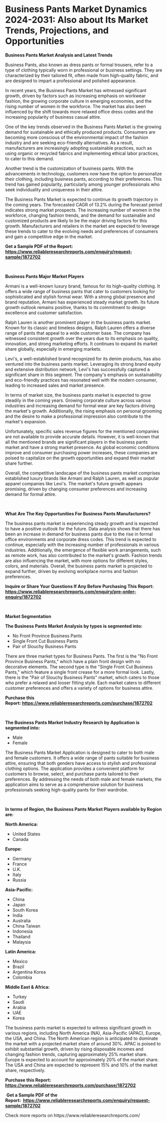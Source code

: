 <p><h1>Business Pants Market Dynamics 2024-2031: Also about Its Market Trends, Projections, and Opportunities</h1></p><p><strong>Business Pants Market Analysis and Latest Trends</strong></p>
<p><p>Business Pants, also known as dress pants or formal trousers, refer to a type of clothing typically worn in professional or business settings. They are characterized by their tailored fit, often made from high-quality fabric, and are designed to impart a professional and polished appearance.</p><p>In recent years, the Business Pants Market has witnessed significant growth, driven by factors such as increasing emphasis on workwear fashion, the growing corporate culture in emerging economies, and the rising number of women in the workforce. The market has also been influenced by the shift towards more relaxed office dress codes and the increasing popularity of business casual attire.</p><p>One of the key trends observed in the Business Pants Market is the growing demand for sustainable and ethically produced products. Consumers are becoming more conscious of the environmental impact of the fashion industry and are seeking eco-friendly alternatives. As a result, manufacturers are increasingly adopting sustainable practices, such as using organic or recycled fabrics and implementing ethical labor practices, to cater to this demand.</p><p>Another trend is the customization of business pants. With the advancements in technology, customers now have the option to personalize their clothing, including business pants, according to their preferences. This trend has gained popularity, particularly among younger professionals who seek individuality and uniqueness in their attire.</p><p>The Business Pants Market is expected to continue its growth trajectory in the coming years. The forecasted CAGR of 13.2% during the forecast period indicates strong market prospects. The increasing number of women in the workforce, changing fashion trends, and the demand for sustainable and customized products are likely to be the major driving factors for this growth. Manufacturers and retailers in the market are expected to leverage these trends to cater to the evolving needs and preferences of consumers and gain a competitive edge in the market.</p></p>
<p><strong>Get a Sample PDF of the Report:&nbsp; <a href="https://www.reliableresearchreports.com/enquiry/request-sample/1872702">https://www.reliableresearchreports.com/enquiry/request-sample/1872702</a></strong></p>
<p>&nbsp;</p>
<p><strong>Business Pants Major Market Players</strong></p>
<p><p>Armani is a well-known luxury brand, famous for its high-quality clothing. It offers a wide range of business pants that cater to customers looking for sophisticated and stylish formal wear. With a strong global presence and brand reputation, Armani has experienced steady market growth. Its future growth outlook remains positive, thanks to its commitment to design excellence and customer satisfaction.</p><p>Ralph Lauren is another prominent player in the business pants market. Known for its classic and timeless designs, Ralph Lauren offers a diverse range of pants that appeal to a wide customer base. The company has witnessed consistent growth over the years due to its emphasis on quality, innovation, and strong marketing efforts. It continues to expand its market share globally, especially in emerging markets.</p><p>Levi's, a well-established brand recognized for its denim products, has also ventured into the business pants market. Leveraging its strong brand equity and extensive distribution network, Levi's has successfully captured a significant share in this segment. The company's emphasis on sustainability and eco-friendly practices has resonated well with the modern consumer, leading to increased sales and market presence.</p><p>In terms of market size, the business pants market is expected to grow steadily in the coming years. Growing corporate culture across various industries and increasing demand for formal wear are key factors driving the market's growth. Additionally, the rising emphasis on personal grooming and the desire to make a professional impression also contribute to the market's expansion.</p><p>Unfortunately, specific sales revenue figures for the mentioned companies are not available to provide accurate details. However, it is well-known that all the mentioned brands are significant players in the business pants market and have a strong market presence. As global economic conditions improve and consumer purchasing power increases, these companies are poised to capitalize on the growth opportunities and expand their market share further.</p><p>Overall, the competitive landscape of the business pants market comprises established luxury brands like Armani and Ralph Lauren, as well as popular apparel companies like Levi's. The market's future growth appears promising, driven by changing consumer preferences and increasing demand for formal attire.</p></p>
<p>&nbsp;</p>
<p><strong>What Are The Key Opportunities For Business Pants Manufacturers?</strong></p>
<p><p>The business pants market is experiencing steady growth and is expected to have a positive outlook for the future. Data analysis shows that there has been an increase in demand for business pants due to the rise in formal office environments and corporate dress codes. This trend is expected to continue, especially with the increasing number of professionals in various industries. Additionally, the emergence of flexible work arrangements, such as remote work, has also contributed to the market's growth. Fashion trends are also influencing the market, with more options for different styles, colors, and materials. Overall, the business pants market is projected to expand further, driven by evolving workplace norms and fashion preferences.</p></p>
<p><strong>Inquire or Share Your Questions If Any Before Purchasing This Report: <a href="https://www.reliableresearchreports.com/enquiry/pre-order-enquiry/1872702">https://www.reliableresearchreports.com/enquiry/pre-order-enquiry/1872702</a></strong></p>
<p>&nbsp;</p>
<p><strong>Market Segmentation</strong></p>
<p><strong>The Business Pants Market Analysis by types is segmented into:</strong></p>
<p><ul><li>No Front Province Business Pants</li><li>Single Front Cut Business Pants</li><li>Pair of Slouchy Business Pants</li></ul></p>
<p><p>There are three market types for Business Pants. The first is the "No Front Province Business Pants," which have a plain front design with no decorative elements. The second type is the "Single Front Cut Business Pants," which feature a single front crease for a more formal look. Lastly, there is the "Pair of Slouchy Business Pants" market, which caters to those who prefer a relaxed and looser fitting style. Each market caters to different customer preferences and offers a variety of options for business attire.</p></p>
<p><strong>Purchase this Report:&nbsp;<a href="https://www.reliableresearchreports.com/purchase/1872702">https://www.reliableresearchreports.com/purchase/1872702</a></strong></p>
<p>&nbsp;</p>
<p><strong>The Business Pants Market Industry Research by Application is segmented into:</strong></p>
<p><ul><li>Male</li><li>Female</li></ul></p>
<p><p>The Business Pants Market Application is designed to cater to both male and female customers. It offers a wide range of pants suitable for business attire, ensuring that both genders have access to stylish and professional clothing options. The application provides a convenient platform for customers to browse, select, and purchase pants tailored to their preferences. By addressing the needs of both male and female markets, the application aims to serve as a comprehensive solution for business professionals seeking high-quality pants for their wardrobe.</p></p>
<p>&nbsp;</p>
<p><strong>In terms of Region, the Business Pants Market Players available by Region are:</strong></p>
<p>
    <p> <strong> North America: </strong>
        <ul>
            <li>United States</li>
            <li>Canada</li>
        </ul>
        </p> 
    <p> <strong> Europe: </strong>
        <ul>
            <li>Germany</li>
            <li>France</li>
            <li>U.K.</li>
            <li>Italy</li>
            <li>Russia</li>
        </ul>
        </p> 
    <p> <strong> Asia-Pacific: </strong>
        <ul>
            <li>China</li>
            <li>Japan</li>
            <li>South Korea</li>
            <li>India</li>
            <li>Australia</li>
            <li>China Taiwan</li>
            <li>Indonesia</li>
            <li>Thailand</li>
            <li>Malaysia</li>
        </ul>
        </p> 
    <p> <strong> Latin America: </strong>
        <ul>
            <li>Mexico</li>
            <li>Brazil</li>
            <li>Argentina Korea</li>
            <li>Colombia</li>
        </ul>
        </p> 
    <p> <strong> Middle East & Africa: </strong>
        <ul>
            <li>Turkey</li>
            <li>Saudi</li>
            <li>Arabia</li>
            <li>UAE</li>
            <li>Korea</li>
        </ul>
    </p>
    </p>
<p><p>The business pants market is expected to witness significant growth in various regions, including North America (NA), Asia-Pacific (APAC), Europe, the USA, and China. The North American region is anticipated to dominate the market with a projected market share of around 30%. APAC is poised to exhibit substantial growth, driven by rising disposable incomes and changing fashion trends, capturing approximately 25% market share. Europe is expected to account for approximately 20% of the market share. The USA and China are expected to represent 15% and 10% of the market share, respectively.</p></p>
<p><strong>Purchase this Report: <a href="https://www.reliableresearchreports.com/purchase/1872702">https://www.reliableresearchreports.com/purchase/1872702</a></strong></p>
<p>&nbsp;<strong>Get a Sample PDF of the Report:&nbsp;&nbsp;<a href="https://www.reliableresearchreports.com/enquiry/request-sample/1872702">https://www.reliableresearchreports.com/enquiry/request-sample/1872702</a></strong></p>
<p><strong></strong></p>
<p>Check more reports on https://www.reliableresearchreports.com/</p>